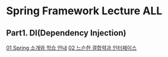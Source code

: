 # Spring Framework Lecture ALL

## Part1. DI(Dependency Injection)

[01 Spring 소개와 학습 안내](https://github.com/Jinuk93/TIL/blob/master/Spring/Spring%20Framework%20ALL/docs/01%20Spring%20%EC%86%8C%EA%B0%9C%EC%99%80%20%ED%95%99%EC%8A%B5%20%EC%95%88%EB%82%B4.md)
[02 느슨한 결합력과 인터페이스](https://github.com/Jinuk93/TIL/blob/master/Spring/Spring%20Framework%20ALL/docs/02%20%EB%8A%90%EC%8A%A8%ED%95%9C%20%EA%B2%B0%ED%95%A9%EB%A0%A5%EA%B3%BC%20%EC%9D%B8%ED%84%B0%ED%8E%98%EC%9D%B4%EC%8A%A4.md)
